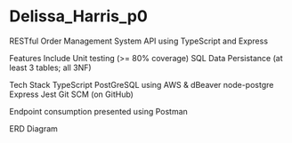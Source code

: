 # Delissa_Harris_p0

RESTful Order Management System API using TypeScript and Express

Features Include 
 Unit testing (>= 80% coverage)
 SQL Data Persistance (at least 3 tables; all 3NF)

Tech Stack
 TypeScript
 PostGreSQL using AWS & dBeaver
 node-postgre
 Express
 Jest
 Git SCM (on GitHub)
 
Endpoint consumption presented using Postman

ERD Diagram

